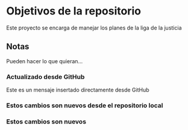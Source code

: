 # Objetivos de la repositorio

Este proyecto se encarga de manejar los planes de la liga de la justicia


## Notas
Pueden hacer lo que quieran...

### Actualizado desde GitHub
Este es un mensaje insertado directamente desde GitHub

### Estos cambios son nuevos desde el repositorio local
### Estos cambios son nuevos
